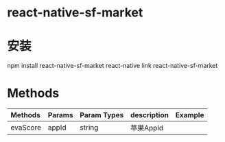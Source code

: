 # react-native-sf-market





# 安装
npm install react-native-sf-market
react-native link react-native-sf-market





# Methods
|  Methods  |  Params  |  Param Types  |   description  |  Example  |
|:-----|:-----|:-----|:-----|:-----|
|evaScore|appId|string|苹果AppId||

